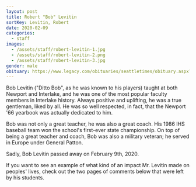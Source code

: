 ```yaml
---
layout: post
title: Robert "Bob" Levitin
sortKey: Levitin, Robert
date: 2020-02-09
categories:
  - staff
images:
  - /assets/staff/robert-levitin-1.jpg
  - /assets/staff/robert-levitin-2.png
  - /assets/staff/robert-levitin-3.jpg
gender: male
obituary: https://www.legacy.com/obituaries/seattletimes/obituary.aspx?n=robert-j-levitin-bob&pid=196010257
---
```


Bob Levitin ("Ditto Bob", as he was known to his players) taught at both Newport and Interlake, and he was one of the most popular faculty members in Interlake history. Always positive and uplifting, he was a true gentleman, liked by all. He was so well respected, in fact, that the Newport '66 yearbook was actually dedicated to him.

Bob was not only a great teacher, he was also a great coach. His 1986 IHS baseball team won the school's first-ever state championship. On top of being a great teacher and coach, Bob was also a military veteran; he served in Europe under General Patton.

Sadly, Bob Levitin passed away on February 9th, 2020.

If you want to see an example of what kind of an impact Mr. Levitin made on peoples' lives, check out the two pages of comments below that were left by his students.
